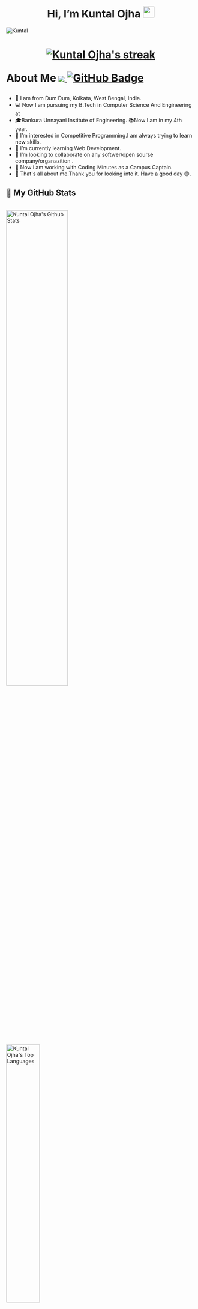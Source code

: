 <!---
For first part.
--->
<h1 align="center"><b>Hi, I’m Kuntal Ojha</b> <img src="https://user-images.githubusercontent.com/39955420/147578264-bae0526c-028a-49d2-8af8-d08bb4edbd2a.gif" height="30" width="30"></h1>

<!---
For followers

![YouTube Channel Subscribers](https://img.shields.io/youtube/channel/subscribers/UCWBbothFPzmnM-FsrxHuL2g?style=social)
![Twitter Follow](https://img.shields.io/twitter/follow/kuntalojha?style=social)
![GitHub followers](https://img.shields.io/github/followers/kuntalojha?style=social)
--->
<!---
Add image 
--->
![Kuntal](https://user-images.githubusercontent.com/67447627/150199943-bac38664-a36d-48cc-99a6-7ed9023d4776.gif)

<h1>
    
<p align="center">
<a href="https://github.com/kuntalojha/github-readme-streak-stats">
<img title="🔥 Get streak stats for your profile at git.io/streak-stats" alt="Kuntal Ojha's streak" src="https://github-readme-streak-stats.herokuapp.com/?user=kuntalojha&theme=black-ice&hide_border=true&stroke=0000&background=060A0CD0"/>
    </a>
</p>
    
About Me
<a href="https://github.com/kuntalojha/github-profile-views-counter">
    <img src="https://komarev.com/ghpvc/?username=kuntalojha">
</a>
<a href="https://github.com/kuntalojha?tab=followers">
    <img src="https://img.shields.io/github/followers/kuntalojha?label=Followers&style=social" alt="GitHub Badge">
 </a>
</h1>

- 🏡 I am from Dum Dum, Kolkata, West Bengal, India.
- 💻 Now I am pursuing my B.Tech in Computer Science And Engineering at 
- 🎓Bankura Unnayani Institute of Engineering. 📚Now I am in my 4th year.
- 👀 I’m interested in Competitive Programming.I am always trying to learn new skills.
- 🌱 I’m currently learning Web Development.
- 💞️ I’m looking to collaborate on any softwer/open sourse  company/organazition .
- 🏢 Now i am working with Coding Minutes as a Campus Captain.
- 🎯 That's all about me.Thank you for looking into it. Have a good day 😊.



## 🚩 My GitHub Stats
<br/>
<a href="https://github.com/kuntalojha/github-readme-stats"><img alt="Kuntal Ojha's Github Stats" style="width:57%" src="https://github-readme-stats.vercel.app/api?username=kuntalojha&show_icons=true&count_private=true&theme=react&hide_border=true&bg_color=0D1117" />
</a>
<br/>
<a href="https://github.com/kuntalojha/github-readme-stats"><img alt="Kuntal Ojha's Top Languages" style="width:42%" src="https://github-readme-stats.vercel.app/api/top-langs/?username=kuntalojha&langs_count=8&count_private=true&layout=compact&theme=react&hide_border=true&bg_color=0D1117" />
</a>

<!--

[![](https://raw.githubusercontent.com/kuntalojha/Peofile-Summary-Card/main/profile-summary-card-output/dracula/0-profile-details.svg)](https://github.com/vn7n24fzkq/github-profile-summary-cards)
[![](https://raw.githubusercontent.com/kuntalojha/Peofile-Summary-Card/main/profile-summary-card-output/dracula/1-repos-per-language.svg)](https://github.com/vn7n24fzkq/github-profile-summary-cards) [![](https://raw.githubusercontent.com/kuntalojha/Peofile-Summary-Card/main/profile-summary-card-output/dracula/2-most-commit-language.svg)](https://github.com/vn7n24fzkq/github-profile-summary-cards)
[![](https://raw.githubusercontent.com/kuntalojha/Peofile-Summary-Card/main/profile-summary-card-output/dracula/3-stats.svg)](https://github.com/vn7n24fzkq/github-profile-summary-cards) [![](https://raw.githubusercontent.com/kuntalojha/Peofile-Summary-Card/main/profile-summary-card-output/dracula/4-productive-time.svg)](https://github.com/vn7n24fzkq/github-profile-summary-cards)

[![GitHub Streak](https://github-readme-streak-stats.herokuapp.com?user=kuntalojha&theme=nightowl&hide_border=true&date_format=M%20j%5B%2C%20Y%5D)](https://git.io/streak-stats)

-->

[![trophy](https://github-profile-trophy.vercel.app/?username=kuntalojha)](https://github.com/ryo-ma/github-profile-trophy)

# 📫 Reach me..

<p align="left">

<a href = "https://www.linkedin.com/in/kuntalojha/"><img src="https://img.icons8.com/fluent/48/000000/linkedin.png"/></a>
<a href = "https://twitter.com/kuntalojha"><img src="https://img.icons8.com/fluent/48/000000/twitter.png"/></a>
<a href = "https://www.youtube.com/c/kuntalojha"><img src="https://img.icons8.com/color/48/000000/youtube-play.png"/></a>
<a href = "https://www.codechef.com/users/kuntalojha/"><img src="https://img.icons8.com/color/48/000000/codechef.png"/>
<a href = "https://leetcode.com/kuntalojha/"><img src="https://img.icons8.com/external-tal-revivo-color-tal-revivo/48/000000/external-level-up-your-coding-skills-and-quickly-land-a-job-logo-color-tal-revivo.png"/>
<a href = "https://www.hackerrank.com/kuntalojha"><img src="https://img.icons8.com/external-tal-revivo-shadow-tal-revivo/48/000000/external-hackerrank-is-a-technology-company-that-focuses-on-competitive-programming-logo-shadow-tal-revivo.png"/> 
</p>

<!---
kuntalojha/kuntalojha is a ✨ special ✨ repository because its `README.md` (this file) appears on your GitHub profile.
You can click the Preview link to take a look at your changes. 
I am very much passionate about . . 
--->

